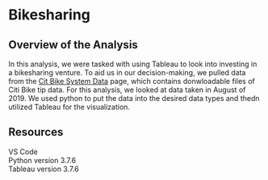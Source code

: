 # Bikesharing
## Overview of the Analysis
In this analysis, we were tasked with using Tableau to look into investing in a bikesharing venture. To aid us in our decision-making, we pulled data from the [Cit Bike System Data](https://ride.citibikenyc.com/system-data) page, which contains donwloadable files of Citi Bike tip data. For this analysis, we looked at data taken in August of 2019. We used python to put the data into the desired data types and thedn utilized Tableau for the visualization.
<br />
## Resources
VS Code<br />
Python version 3.7.6<br />
Tableau version 3.7.6<br />
